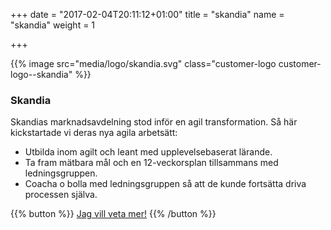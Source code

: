 +++
date = "2017-02-04T20:11:12+01:00"
title = "skandia"
name = "skandia"
weight = 1

+++

{{% image src="media/logo/skandia.svg" class="customer-logo customer-logo--skandia" %}}
### Skandia
Skandias marknadsavdelning stod inför en agil transformation. Så här kickstartade vi deras nya agila arbetsätt:

* Utbilda inom agilt och leant med upplevelsebaserat lärande.
* Ta fram mätbara mål och en 12-veckorsplan tillsammans med ledningsgruppen.
* Coacha o bolla med ledningsgruppen så att de kunde fortsätta driva processen själva.

{{% button %}}
[Jag vill veta mer!](mailto:lixor@lixor.se?subject=ber%C3%A4tta%20mer&body=Hej%20Team%20Lixor!%20Jag%20vill%20g%C3%A4rna%20veta%20mer%20om%20hur%20ni%20arbetar.%20H%C3%B6r%20av%20er%20till%20mig%2C%20V%C3%A4nliga%20h%C3%A4lsningar%20(ditt%20namn%20h%C3%A4r))
{{% /button %}}
